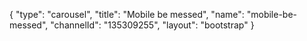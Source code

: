 {
    "type": "carousel",
    "title": "Mobile be messed",
    "name": "mobile-be-messed",
    "channelId": "135309255",
    "layout": "bootstrap"
}